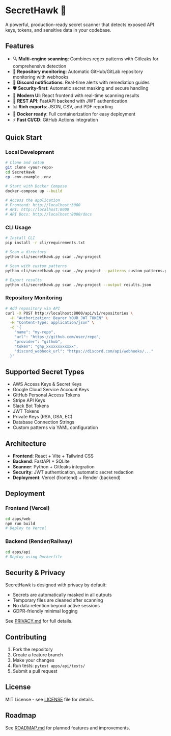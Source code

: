 # SecretHawk 🦅

A powerful, production-ready secret scanner that detects exposed API keys, tokens, and sensitive data in your codebase.

## Features

- 🔍 **Multi-engine scanning**: Combines regex patterns with Gitleaks for comprehensive detection
- 🔄 **Repository monitoring**: Automatic GitHub/GitLab repository monitoring with webhooks
- 🚨 **Discord notifications**: Real-time alerts with remediation guides
- 🛡️ **Security-first**: Automatic secret masking and secure handling
- 🚀 **Modern UI**: React frontend with real-time scanning results
- 🔌 **REST API**: FastAPI backend with JWT authentication
- 📊 **Rich exports**: JSON, CSV, and PDF reporting
- 🐳 **Docker ready**: Full containerization for easy deployment
- ⚡ **Fast CI/CD**: GitHub Actions integration

## Quick Start

### Local Development

```bash
# Clone and setup
git clone <your-repo>
cd SecretHawk
cp .env.example .env

# Start with Docker Compose
docker-compose up --build

# Access the application
# Frontend: http://localhost:3000
# API: http://localhost:8000
# API Docs: http://localhost:8000/docs
```

### CLI Usage

```bash
# Install CLI
pip install -r cli/requirements.txt

# Scan a directory
python cli/secrethawk.py scan ./my-project

# Scan with custom patterns
python cli/secrethawk.py scan ./my-project --patterns custom-patterns.yaml

# Export results
python cli/secrethawk.py scan ./my-project --output results.json
```

### Repository Monitoring

```bash
# Add repository via API
curl -X POST http://localhost:8000/api/v1/repositories \
  -H "Authorization: Bearer YOUR_JWT_TOKEN" \
  -H "Content-Type: application/json" \
  -d '{
    "name": "my-repo",
    "url": "https://github.com/user/repo",
    "provider": "github",
    "token": "ghp_xxxxxxxxxxxx",
    "discord_webhook_url": "https://discord.com/api/webhooks/..."
  }'
```

## Supported Secret Types

- AWS Access Keys & Secret Keys
- Google Cloud Service Account Keys
- GitHub Personal Access Tokens
- Stripe API Keys
- Slack Bot Tokens
- JWT Tokens
- Private Keys (RSA, DSA, EC)
- Database Connection Strings
- Custom patterns via YAML configuration

## Architecture

- **Frontend**: React + Vite + Tailwind CSS
- **Backend**: FastAPI + SQLite
- **Scanner**: Python + Gitleaks integration
- **Security**: JWT authentication, automatic secret redaction
- **Deployment**: Vercel (frontend) + Render (backend)

## Deployment

### Frontend (Vercel)
```bash
cd apps/web
npm run build
# Deploy to Vercel
```

### Backend (Render/Railway)
```bash
cd apps/api
# Deploy using Dockerfile
```

## Security & Privacy

SecretHawk is designed with privacy by default:
- Secrets are automatically masked in all outputs
- Temporary files are cleaned after scanning
- No data retention beyond active sessions
- GDPR-friendly minimal logging

See [PRIVACY.md](PRIVACY.md) for full details.

## Contributing

1. Fork the repository
2. Create a feature branch
3. Make your changes
4. Run tests: `pytest apps/api/tests/`
5. Submit a pull request

## License

MIT License - see [LICENSE](LICENSE) file for details.

## Roadmap

See [ROADMAP.md](ROADMAP.md) for planned features and improvements.